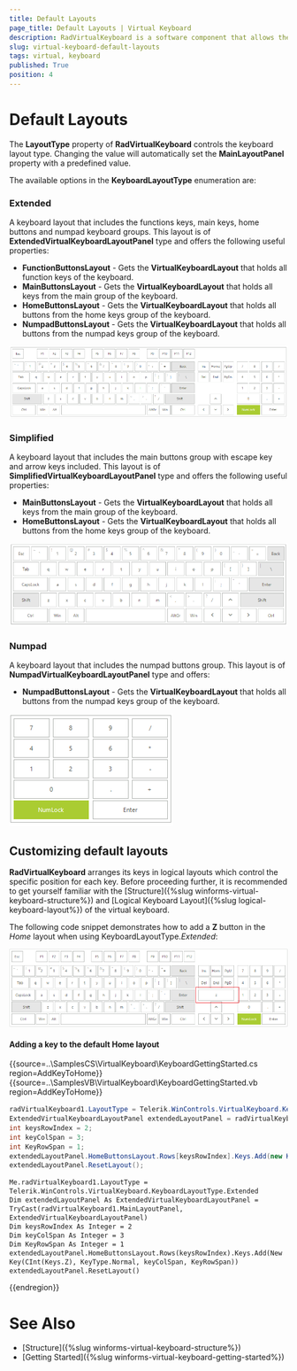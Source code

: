 ```yaml
---
title: Default Layouts
page_title: Default Layouts | Virtual Keyboard
description: RadVirtualKeyboard is a software component that allows the input of characters without the need for physical keys. 
slug: virtual-keyboard-default-layouts
tags: virtual, keyboard
published: True
position: 4 
---
```


# Default Layouts

The **LayoutType** property of **RadVirtualKeyboard** controls the keyboard layout type. Changing the value will automatically set the **MainLayoutPanel** property with a predefined value.

The available options in the **KeyboardLayoutType** enumeration are:

### **Extended** 
A keyboard layout that includes the functions keys, main keys, home buttons and numpad keyboard groups. This layout is of **ExtendedVirtualKeyboardLayoutPanel** type and offers the following useful properties:

* **FunctionButtonsLayout** - Gets the **VirtualKeyboardLayout** that holds all function keys of the keyboard.
* **MainButtonsLayout** - Gets the **VirtualKeyboardLayout** that holds all keys from the main group of the keyboard.
* **HomeButtonsLayout** - Gets the **VirtualKeyboardLayout** that holds all buttons from the home keys group of the keyboard.
* **NumpadButtonsLayout** - Gets the **VirtualKeyboardLayout** that holds all buttons from the numpad keys group of the keyboard.

![winforms/virtual-keabord-default-layouts 001](images/virtual-keabord-default-layouts001.png) 

### **Simplified**
A keyboard layout that includes the main buttons group with escape key and arrow keys included. This layout is of **SimplifiedVirtualKeyboardLayoutPanel** type and offers the following useful properties:
* **MainButtonsLayout** - Gets the **VirtualKeyboardLayout** that holds all keys from the main group of the keyboard.
* **HomeButtonsLayout** - Gets the **VirtualKeyboardLayout** that holds all buttons from the home keys group of the keyboard.

![winforms/virtual-keabord-default-layouts 002](images/virtual-keabord-default-layouts002.png) 

### **Numpad**
A keyboard layout that includes the numpad buttons group. This layout is of **NumpadVirtualKeyboardLayoutPanel** type and offers:
* **NumpadButtonsLayout** - Gets the **VirtualKeyboardLayout** that holds all buttons from the numpad keys group of the keyboard.

![winforms/virtual-keabord-default-layouts 003](images/virtual-keabord-default-layouts003.png) 

## Customizing default layouts

**RadVirtualKeyboard** arranges its keys in logical layouts which control the specific position for each key. Before proceeding further, it is recommended to get yourself familiar with the [Structure]({%slug winforms-virtual-keyboard-structure%}) and [Logical Keyboard Layout]({%slug logical-keyboard-layout%}) of the virtual keyboard. 

The following code snippet demonstrates how to add a **Z** button in the *Home* layout when using KeyboardLayoutType.*Extended*:

![winforms/virtual-keabord-default-layouts 003](images/virtual-keabord-default-layouts004.png) 


#### Adding a key to the default Home layout

{{source=..\SamplesCS\VirtualKeyboard\KeyboardGettingStarted.cs region=AddKeyToHome}} 
{{source=..\SamplesVB\VirtualKeyboard\KeyboardGettingStarted.vb region=AddKeyToHome}}

````C#
radVirtualKeyboard1.LayoutType = Telerik.WinControls.VirtualKeyboard.KeyboardLayoutType.Extended;
ExtendedVirtualKeyboardLayoutPanel extendedLayoutPanel = radVirtualKeyboard1.MainLayoutPanel as ExtendedVirtualKeyboardLayoutPanel;
int keysRowIndex = 2;
int keyColSpan = 3;
int KeyRowSpan = 1;
extendedLayoutPanel.HomeButtonsLayout.Rows[keysRowIndex].Keys.Add(new Key((int)Keys.Z, KeyType.Normal, keyColSpan, KeyRowSpan));
extendedLayoutPanel.ResetLayout();

````
````VB.NET
Me.radVirtualKeyboard1.LayoutType = Telerik.WinControls.VirtualKeyboard.KeyboardLayoutType.Extended
Dim extendedLayoutPanel As ExtendedVirtualKeyboardLayoutPanel = TryCast(radVirtualKeyboard1.MainLayoutPanel, ExtendedVirtualKeyboardLayoutPanel)
Dim keysRowIndex As Integer = 2
Dim keyColSpan As Integer = 3
Dim KeyRowSpan As Integer = 1
extendedLayoutPanel.HomeButtonsLayout.Rows(keysRowIndex).Keys.Add(New Key(CInt(Keys.Z), KeyType.Normal, keyColSpan, KeyRowSpan))
extendedLayoutPanel.ResetLayout()

```` 

{{endregion}}

# See Also

* [Structure]({%slug winforms-virtual-keyboard-structure%})
* [Getting Started]({%slug winforms-virtual-keyboard-getting-started%})
 
        

